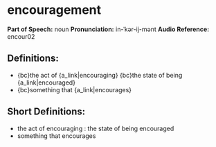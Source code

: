 # encouragement

**Part of Speech:** noun
**Pronunciation:** in-ˈkər-ij-mənt
**Audio Reference:** encour02

## Definitions:
- {bc}the act of {a_link|encouraging} {bc}the state of being {a_link|encouraged}
- {bc}something that {a_link|encourages}

## Short Definitions:
- the act of encouraging : the state of being encouraged
- something that encourages
